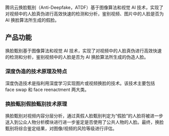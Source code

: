 ﻿腾讯云换脸甄别（Anti-Deepfake，ATDF）基于图像算法和视觉 AI 技术，实现了对视频中的人脸真伪进行高效快速的检测和分析，鉴别视频、图片中的人脸是否为 AI 换脸算法所生成的假脸。  

## 产品功能
换脸甄别基于图像算法和视觉 AI 技术，实现了对视频中的人脸真伪进行高效快速的检测和分析，鉴别视频中的人脸是否为 AI 换脸算法所生成的伪造人脸。

### 深度伪造的技术原理及特点
深度伪造技术是指利用深度学习实现图片或视频换脸的技术。该技术主要包括 face swap 和 face reenactment 两大类。

### 换脸甄别假脸甄别技术原理
换脸甄别对视频内容分层分析，通过真假人脸甄别判定为“假脸”的人脸将被进一步送入到公众人物分析模块进行进一步鉴定是否使用了公共人物的人脸。最终，换脸甄别将综合鉴定结果，对图像/视频的风险等级进行评估。